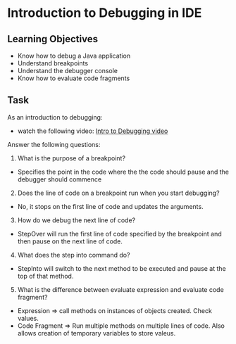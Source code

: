 # Introduction to Debugging in IDE

## Learning Objectives
- Know how to debug a Java application
- Understand breakpoints
- Understand the debugger console
- Know how to evaluate code fragments

## Task
As an introduction to debugging:
- watch the following video: [Intro to Debugging video](https://youtu.be/ErVZrVWZrko)


Answer the following questions:
1. What is the purpose of a breakpoint? 
- Specifies the point in the code where the the code should pause and the debugger should commence

2. Does the line of code on a breakpoint run when you start debugging?
- No, it stops on the first line of code and updates the arguments.

3. How do we debug the next line of code?
- StepOver will run the first line of code specified by the breakpoint and then pause on the next line of code.

4. What does the step into command do?
- StepInto will switch to the next method to be executed and pause at the top of that method.

5. What is the difference between evaluate expression and evaluate code fragment?
- Expression => call methods on instances of objects created. Check values.
- Code Fragment => Run multiple methods on multiple lines of code. Also allows creation of temporary variables to store valeus.


